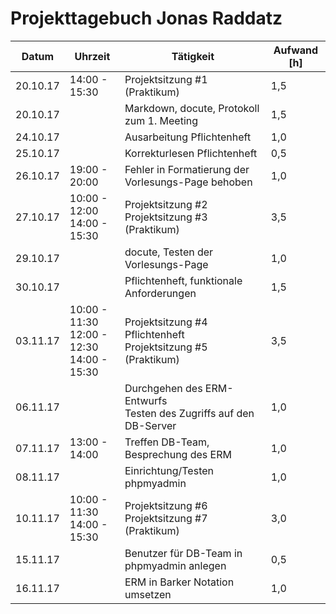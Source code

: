 # Projekttagebuch Jonas Raddatz



| Datum    | Uhrzeit                                  | Tätigkeit                                | Aufwand [h] |
| -------- | ---------------------------------------- | ---------------------------------------- | ----------- |
| 20.10.17 | 14:00 - 15:30                            | Projektsitzung #1 (Praktikum)            | 1,5         |
| 20.10.17 |                                          | Markdown, docute, Protokoll zum 1. Meeting | 1,5         |
| 24.10.17 |                                          | Ausarbeitung Pflichtenheft               | 1,0         |
| 25.10.17 |                                          | Korrekturlesen Pflichtenheft             | 0,5         |
| 26.10.17 | 19:00 - 20:00                            | Fehler in Formatierung der Vorlesungs-Page behoben | 1,0         |
| 27.10.17 | 10:00 - 12:00<br>14:00 - 15:30           | Projektsitzung #2<br>Projektsitzung #3 (Praktikum) | 3,5         |
| 29.10.17 |                                          | docute, Testen der Vorlesungs-Page       | 1,0         |
| 30.10.17 |                                          | Pflichtenheft, funktionale Anforderungen | 1,5         |
| 03.11.17 | 10:00 - 11:30<br>12:00 - 12:30<br>14:00 - 15:30 | Projektsitzung #4<br>Pflichtenheft<br>Projektsitzung #5 (Praktikum) | 3,5         |
| 06.11.17 |                                          | Durchgehen des ERM-Entwurfs<br>Testen des Zugriffs auf den DB-Server | 1,0         |
| 07.11.17 | 13:00 - 14:00                            | Treffen DB-Team, Besprechung des ERM     | 1,0         |
| 08.11.17 |                                          | Einrichtung/Testen phpmyadmin            | 1,0         |
| 10.11.17 | 10:00 - 11:30<br>14:00 - 15:30           | Projektsitzung #6<br>Projektsitzung #7 (Praktikum) | 3,0         |
| 15.11.17 |                                          | Benutzer für DB-Team in phpmyadmin anlegen | 0,5         |
| 16.11.17 |                                          | ERM in Barker Notation umsetzen          | 1,0         |